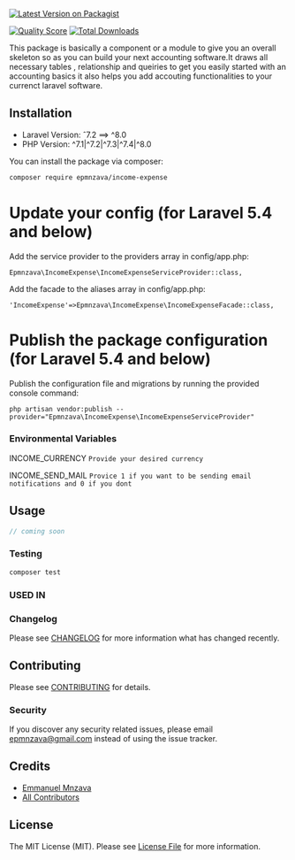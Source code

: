 
[![Latest Version on Packagist](https://img.shields.io/packagist/v/epmnzava/income-expense.svg?style=flat-square)](https://packagist.org/packages/epmnzava/income-expense)

[![Quality Score](https://img.shields.io/scrutinizer/g/dbrax/income-expense.svg?style=flat-square)](https://scrutinizer-ci.com/g/dbrax/income-expense)
[![Total Downloads](https://img.shields.io/packagist/dt/epmnzava/income-expense.svg?style=flat-square)](https://packagist.org/packages/epmnzava/income-expense)

This package is basically a component or a module to give you an overall skeleton so as you can build your next accounting software.It draws all necessary tables , relationship and queiries to get you easily started with an accounting basics it also helps you  add accouting functionalities to your currenct laravel software.
## Installation

- Laravel Version: ˆ7.2 ==> ^8.0
- PHP Version: ^7.1|^7.2|^7.3|^7.4|^8.0

You can install the package via composer:

```bash
composer require epmnzava/income-expense
```

# Update your config (for Laravel 5.4 and below)
Add the service provider to the providers array in config/app.php:
```
Epmnzava\IncomeExpense\IncomeExpenseServiceProvider::class,
```
Add the facade to the aliases array in config/app.php:
```
'IncomeExpense'=>Epmnzava\IncomeExpense\IncomeExpenseFacade::class,
```

# Publish the package configuration (for Laravel 5.4 and below)
Publish the configuration file and migrations by running the provided console command:
```
php artisan vendor:publish --provider="Epmnzava\IncomeExpense\IncomeExpenseServiceProvider"
```
### Environmental Variables

INCOME_CURRENCY `Provide your desired currency `


INCOME_SEND_MAIL `Provice 1 if you want to be sending email notifications and 0 if you dont`


## Usage

``` php
// coming soon

```

### Testing

``` bash
composer test
```

### USED IN

### Changelog

Please see [CHANGELOG](CHANGELOG.md) for more information what has changed recently.

## Contributing

Please see [CONTRIBUTING](CONTRIBUTING.md) for details.

### Security

If you discover any security related issues, please email epmnzava@gmail.com instead of using the issue tracker.

## Credits

- [Emmanuel Mnzava](https://github.com/dbrax)
- [All Contributors](../../contributors)

## License

The MIT License (MIT). Please see [License File](LICENSE.md) for more information.

